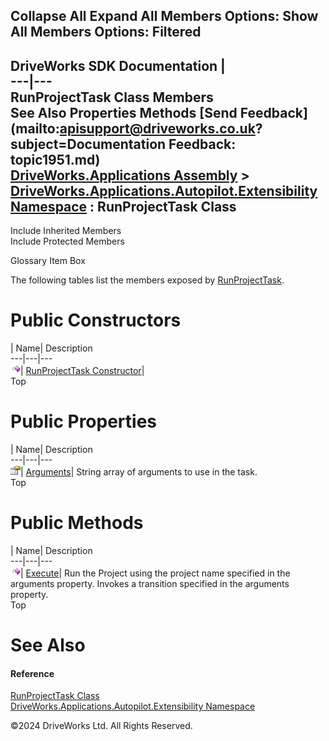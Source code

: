        

 Collapse All Expand All  Members Options: Show All  Members Options: Filtered   
---  
DriveWorks SDK Documentation  |   
---|---  
RunProjectTask Class Members   
See Also Properties Methods [Send Feedback](mailto:apisupport@driveworks.co.uk?subject=Documentation Feedback: topic1951.md)  
[DriveWorks.Applications Assembly](topic13.md) > [DriveWorks.Applications.Autopilot.Extensibility Namespace](topic1633.md) : RunProjectTask Class  
---  
  
Include Inherited Members    
Include Protected Members  


Glossary Item Box

The following tables list the members exposed by [RunProjectTask](topic1951.md).

# Public Constructors

| Name| Description  
---|---|---  
![Public Constructor](dotnetimages/publicConstructor.gif)| [RunProjectTask Constructor](topic1957.md)|   
Top

# Public Properties

| Name| Description  
---|---|---  
![Public Property](dotnetimages/publicProperty.gif)| [Arguments](topic1959.md)| String array of arguments to use in the task.   
Top

# Public Methods

| Name| Description  
---|---|---  
![Public Method](dotnetimages/publicMethod.gif)| [Execute](topic1958.md)| Run the Project using the project name specified in the arguments property. Invokes a transition specified in the arguments property.   
Top

# See Also

#### Reference

[RunProjectTask Class](topic1951.md)   
[DriveWorks.Applications.Autopilot.Extensibility Namespace](topic1633.md)

©2024 DriveWorks Ltd. All Rights Reserved.
